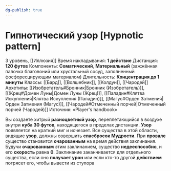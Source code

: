 ```yaml
---
dg-publish: true
---
```

# Гипнотический узор [Hypnotic pattern]
3 уровень, [[Иллюзия]]
Время накладывания: **1 действие**
Дистанция: **120 футов**
Компоненты: **Соматический**, **Материальный** (зажжённая палочка благовоний или хрустальный сосуд, заполненный фосфоресцирующим материалом)
Длительность: **Концентрация до 1 минуты**
Классы: [[Бард]], [[Волшебник]], [[Колдун]], [[Чародей]]
Архетипы: [[Изобретатель#Бронник|Бронник (Изобретатель)]], [[Жрец#Домен Луны|Домен Луны (Жрец)]], [[Паладин#Клятва Искупления|Клятва Искупления (Паладин)]], [[Магус#Орден Затмения|Орден Затмения (Магус)]], [[Чародей#Отмеченный порчей|Отмеченный порчей (Чародей)]]
Источник: «Player's handbook»

Вы создаете хитрый **разноцветный узор**, переплетающийся в воздухе внутри **куба 30 футов**, находящегося в пределах дистанции. **Узор** появляется на краткий миг и исчезает. Все существа в этой области, видящие **узор**, должны совершить **спасбросок Мудрости**. При **провале** существо становится **очарованным** на время действия заклинания. Будучи **очарованным** этим заклинанием, существо **недееспособно**, и его **скорость** равна **0**. Заклинание заканчивается для отдельного существа, если оно **получает урон** или если кто-то другой **действием** потрясет его, чтобы вывести из ступора